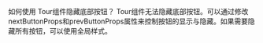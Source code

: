 如何使用 Tour组件隐藏底部按钮？
Tour组件无法隐藏底部按钮。可以通过修改nextButtonProps和prevButtonProps属性来控制按钮的显示与隐藏。如果需要隐藏所有按钮，可以使用全局样式。
